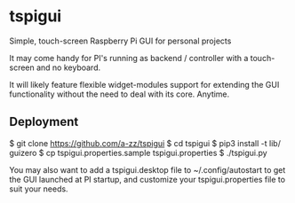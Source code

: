 # tspigui
Simple, touch-screen Raspberry Pi GUI for personal projects

It may come handy for PI's running as backend / controller with a touch-screen and no keyboard.

It will likely feature flexible widget-modules support for extending the GUI functionality without the need to deal with its core. Anytime.

## Deployment

  $ git clone https://github.com/a-zz/tspigui
  $ cd tspigui
  $ pip3 install -t lib/ guizero
  $ cp tspigui.properties.sample tspigui.properties
  $ ./tspigui.py

You may also want to add a tspigui.desktop file to ~/.config/autostart to get the GUI launched at PI startup, and customize your 
tspigui.properties file to suit your needs.

